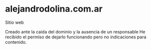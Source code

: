 # alejandrodolina.com.ar
Sitio web

Creado ante la caida del dominio y la ausencia de un responsable
He recibido el permiso de dejarlo funcionando pero no indicaciones para contenido.
